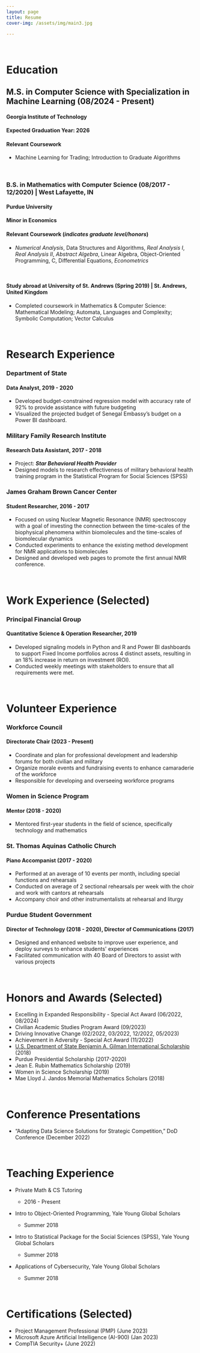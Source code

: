 ```yaml
---
layout: page
title: Resume
cover-img: /assets/img/main3.jpg

---
```


<br/>


# Education
## M.S. in Computer Science with Specialization in Machine Learning (08/2024 - Present)
#### Georgia Institute of Technology
#### Expected Graduation Year: 2026
#### Relevant Coursework
* Machine Learning for Trading; Introduction to Graduate Algorithms

<br/>

### B.S. in Mathematics with Computer Science (08/2017 - 12/2020) | West Lafayette, IN
#### Purdue University
#### Minor in Economics
#### Relevant Coursework (_indicates graduate level/honors_)
* _Numerical Analysis_, Data Structures and Algorithms, _Real Analysis I_, _Real Analysis II_, _Abstract Algebra_, Linear Algebra, Object-Oriented Programming, C, Differential Equations, _Econometrics_
<br/>

#### Study abroad at University of St. Andrews (Spring 2019) | St. Andrews, United Kingdom
* Completed coursework in Mathematics & Computer Science: Mathematical Modeling; Automata, Languages and Complexity; Symbolic Computation; Vector Calculus

<br/>

# Research Experience
### Department of State
#### Data Analyst, 2019 - 2020
* Developed budget-constrained regression model with accuracy rate of 92% to provide assistance with future budgeting
* Visualized the projected budget of Senegal Embassy’s budget on a Power BI dashboard.

### Military Family Research Institute
#### Research Data Assistant, 2017 - 2018
*  Project: _**Star Behavioral Health Provider**_
*  Designed models to research effectiveness of military behavioral health training program in the Statistical Program for Social Sciences (SPSS)

### James Graham Brown Cancer Center
#### Student Researcher, 2016 - 2017
* Focused on using Nuclear Magnetic Resonance (NMR) spectroscopy with a goal of investing the connection between the time-scales of the biophysical phenomena within biomolecules and the time-scales of biomolecular dynamics
* Conducted experiments to enhance the existing method development for NMR applications to biomolecules
* Designed and developed web pages to promote the first annual NMR conference. 

<br/>

# Work Experience (Selected)
### Principal Financial Group
#### Quantitative Science & Operation Researcher, 2019
* Developed signaling models in Python and R and Power BI dashboards to support Fixed Income portfolios across 4 distinct assets, resulting in an 18% increase in return on investment (ROI).
* Conducted weekly meetings with stakeholders to ensure that all requirements were met. 

<br/>

# Volunteer Experience
### Workforce Council
#### Directorate Chair (2023 - Present)
* Coordinate and plan for professional development and leadership forums for both civilian and military
* Organize morale events and fundraising events to enhance camaraderie of the workforce
* Responsible for developing and overseeing workforce programs

### Women in Science Program
#### Mentor (2018 - 2020)
* Mentored first-year students in the field of science, specifically technology and mathematics

### St. Thomas Aquinas Catholic Church
#### Piano Accompanist (2017 - 2020)
* Performed at an average of 10 events per month, including special functions and rehearsals
* Conducted on average of 2 sectional rehearsals per week with the choir and work with cantors at rehearsals
* Accompany choir and other instrumentalists at rehearsal and liturgy

### Purdue Student Government
#### Director of Technology (2018 - 2020), Director of Communications (2017)
* Designed and enhanced website to improve user experience, and deploy surveys to enhance students' experiences 
* Facilitated communication with 40 Board of Directors to assist with various projects

<br/>

# Honors and Awards (Selected)
*	Excelling in Expanded Responsibility - Special Act Award (06/2022, 08/2024)
* Civilian Academic Studies Program Award (09/2023)
* Driving Innovative Change (02/2022, 03/2022, 12/2022, 05/2023)
*	Achievement in Adversity - Special Act Award (11/2022)
* [U.S. Department of State Benjamin A. Gilman International Scholarship](https://www.purdue.edu/niso/scholars/Lee,%20Sue%2019gl.php) (2018) 
* Purdue Presidential Scholarship (2017-2020)
* Jean E. Rubin Mathematics Scholarship (2019)
* Women in Science Scholarship (2019)
* Mae Lloyd J. Jandos Memorial Mathematics Scholars (2018)

<br/>

# Conference Presentations
* “Adapting Data Science Solutions for Strategic Competition,” DoD Conference (December 2022)
  
<br/>

# Teaching Experience
* Private Math & CS Tutoring
  * 2016 - Present
    
* Intro to Object-Oriented Programming, Yale Young Global Scholars
  * Summer 2018

* Intro to Statistical Package for the Social Sciences (SPSS), Yale Young Global Scholars
  * Summer 2018

* Applications of Cybersecurity, Yale Young Global Scholars
  * Summer 2018

<br/>

# Certifications (Selected)
* Project Management Professional (PMP) (June 2023)
* Microsoft Azure Artificial Intelligence (AI-900) (Jan 2023)
*  CompTIA Security+ (June 2022)
  

